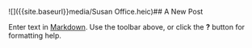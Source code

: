 ![]({{site.baseurl}}media/Susan Office.heic)## A New Post

Enter text in [Markdown](http://daringfireball.net/projects/markdown/). Use the toolbar above, or click the **?** button for formatting help.
